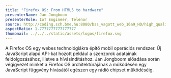 ```yaml
---
title: "Firefox OS: From HTML5 to hardware"
presenterName: Jan Jongboom
presenterRole: IoT Engineer, Telenor
source: http://coding.sch.bme.hu:8080/bss_vagott_web_16a9_HD/high_quality/20140415_simonyikonf2014_ib28_03_hq_HD.mp4
aspectRatio: 1.7777777777777777
thumbnail: ../../../static/assets/logos/firefox.svg
---
```


A Firefox OS egy webes technológiákra építő mobil operációs rendszer. Új JavaScript alapú API-kat hozott például a szenzorok adatainak feldolgozásához, illetve a hívásindításhoz. Jan Jongboom előadása során végigvezet minket a Firefox OS architektúrájának a működésén egy JavaScript függvény hívásától egészen egy rádió chipset működéséig.
